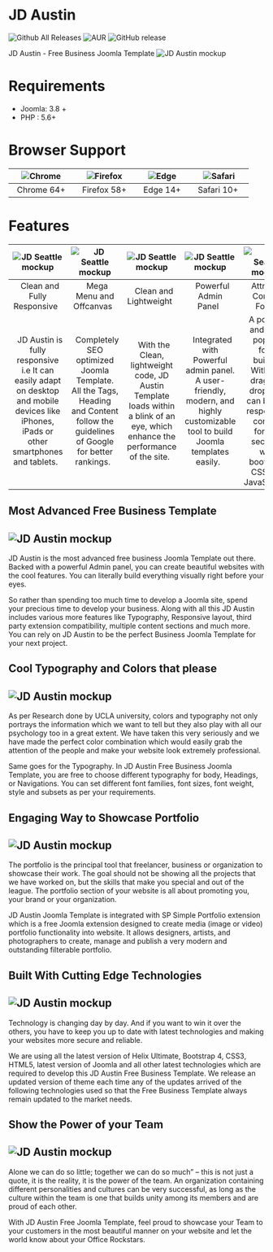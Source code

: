# JD Austin
![Github All Releases](https://img.shields.io/github/downloads/joomdev/jd_austin/total.svg)
![AUR](https://img.shields.io/aur/license/yaourt.svg)
![GitHub release](https://img.shields.io/github/release/joomdev/jd_austin.svg)

JD Austin - Free Business Joomla Template
![JD Austin mockup](https://cdn.joomdev.com/images/jd-austin-desktop-thumb.png)

# Requirements
* Joomla: 3.8 +
* PHP : 5.6+

# Browser Support
| ![Chrome](https://raw.githubusercontent.com/alrra/browser-logos/master/src/chrome/chrome_48x48.png)|![Firefox](https://raw.githubusercontent.com/alrra/browser-logos/master/src/firefox/firefox_48x48.png)|![Edge](https://raw.githubusercontent.com/alrra/browser-logos/master/src/edge/edge_48x48.png)|![Safari](https://raw.githubusercontent.com/alrra/browser-logos/master/src/safari/safari_48x48.png)|
| :---: | :---:	|:---:|:---:|
| &nbsp;&nbsp;Chrome 64+&nbsp;&nbsp; | &nbsp;&nbsp;Firefox 58+&nbsp;&nbsp; | &nbsp;&nbsp;Edge 14+&nbsp;&nbsp; | &nbsp;&nbsp;Safari 10+ &nbsp;&nbsp; |

# Features
| ![JD Seattle mockup](https://cdn.joomdev.com/images/icons/lawx/Highly-responsive.png)|![JD Seattle mockup](https://cdn.joomdev.com/images/icons/SEO-Optimized.png)|![JD Seattle mockup](https://cdn.joomdev.com/images/icons/Clean-And-Lightweight.png)|![JD Seattle mockup](https://cdn.joomdev.com/images/icons/lawx/Powerful-Admin.png)|![JD Seattle mockup](https://cdn.joomdev.com/images/icons/Chronoform-Included.png)|![JD Seattle mockup](https://cdn.joomdev.com/images/icons/cross-browser-compatibility.png)|
| :---: | :---:	|:---:|:---:|:---:|:---:|
| &nbsp;&nbsp;Clean and Fully Responsive&nbsp;&nbsp; | &nbsp;&nbsp;Mega Menu and Offcanvas&nbsp;&nbsp; | &nbsp;&nbsp;Clean and Lightweight&nbsp;&nbsp; | &nbsp;&nbsp;Powerful Admin Panel&nbsp;&nbsp; | &nbsp;&nbsp;Attractive Contact Form&nbsp;&nbsp; | &nbsp;&nbsp;Engaging Typography&nbsp;&nbsp;|
| &nbsp;&nbsp;JD Austin is fully responsive i.e It can easily adapt on desktop and mobile devices like iPhones, iPads or other smartphones and tablets.&nbsp;&nbsp; | &nbsp;&nbsp;Completely SEO optimized Joomla Template. All the Tags, Heading and Content follow the guidelines of Google for better rankings.&nbsp;&nbsp; | &nbsp;&nbsp;With the Clean, lightweight code, JD Austin Template loads within a blink of an eye, which enhance the performance of the site.&nbsp;&nbsp; | &nbsp;&nbsp;Integrated with Powerful admin panel. A user-friendly, modern, and highly customizable tool to build Joomla templates easily.&nbsp;&nbsp; | &nbsp;&nbsp;A powerful and most popular form builder. With just drag and drop, you can build a responsive contact form in seconds with bootstrap CSS and JavaScript.&nbsp;&nbsp; | &nbsp;&nbsp;JD Austin is optimized for the latest and commonly used browser standards such as Firefox, Google Chrome, Safari, Opera, and even with Internet Explorer.&nbsp;&nbsp; |

## Most Advanced Free Business Template
## ![JD Austin mockup](https://cdn.joomdev.com/images/banners/austin/Most-Advanced-Free-Business-Template.png)
JD Austin is the most advanced free business Joomla Template out there. Backed with a powerful Admin panel, you can create beautiful websites with the cool features. You can literally build everything visually right before your eyes.

So rather than spending too much time to develop a Joomla site, spend your precious time to develop your business. Along with all this JD Austin includes various more features like Typography, Responsive layout, third party extension compatibility, multiple content sections and much more. You can rely on JD Austin to be the perfect Business Joomla Template for your next project.

## Cool Typography and Colors that please
## ![JD Austin mockup](https://cdn.joomdev.com/images/banners/austin/Cool-Typography-and-Colors-that-please.png)
As per Research done by UCLA university, colors and typography not only portrays the information which we want to tell but they also play with all our psychology too in a great extent. We have taken this very seriously and we have made the perfect color combination which would easily grab the attention of the people and make your website look extremely professional.

Same goes for the Typography. In JD Austin Free Business Joomla Template, you are free to choose different typography for body, Headings, or Navigations. You can set different font families, font sizes, font weight, style and subsets as per your requirements.

## Engaging Way to Showcase Portfolio
## ![JD Austin mockup](https://cdn.joomdev.com/images/banners/austin/Engaging-Way-to-Showcase-Portfolio.png)
The portfolio is the principal tool that freelancer, business or organization to showcase their work. The goal should not be showing all the projects that we have worked on, but the skills that make you special and out of the league. The portfolio section of your website is all about promoting you, your brand or your organization.

JD Austin Joomla Template is integrated with SP Simple Portfolio extension which is a free Joomla extension designed to create media (image or video) portfolio functionality into website. It allows designers, artists, and photographers to create, manage and publish a very modern and outstanding filterable portfolio.

## Built With Cutting Edge Technologies
## ![JD Austin mockup](https://cdn.joomdev.com/images/banners/austin/Engaging-Way-to-Showcase-Portfolio.png)
Technology is changing day by day. And if you want to win it over the others, you have to keep you up to date with latest technologies and making your websites more secure and reliable.

We are using all the latest version of Helix Ultimate, Bootstrap 4, CSS3, HTML5, latest version of Joomla and all other latest technologies which are required to develop this JD Austin Free Business Template. We release an updated version of theme each time any of the updates arrived of the following technologies used so that the Free Business Template always remain updated to the market needs.

## Show the Power of your Team
## ![JD Austin mockup](https://cdn.joomdev.com/images/banners/austin/Built-With-Cutting-Edge-Technologies.png)
Alone we can do so little; together we can do so much” – this is not just a quote, it is the reality, it is the power of the team. An organization containing different personalities and cultures can be very successful, as long as the culture within the team is one that builds unity among its members and are proud of each other.

With JD Austin Free Joomla Template, feel proud to showcase your Team to your customers in the most beautiful manner on your website and let the world know about your Office Rockstars.
